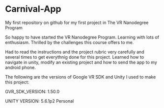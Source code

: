 # Carnival-App
My first repository on github for my first project in The VR Nanodegree Program

So happy to have started the VR Nanodegree Program. Learning with lots of enthusiasm. Thrilled by the challenges this course offers to me.

Had to read the instructions and the project rubric very carefully and several times to get everythnig done for this project. Learned how to navigate in unity, modify an existing project and how to send the app to my android phone.

The following are the versions of Google VR SDK and Unity I used to make this project:

GVR_SDK_VERSION: 1.50.0

UNITY VERSION: 5.6.1p2 Personal
